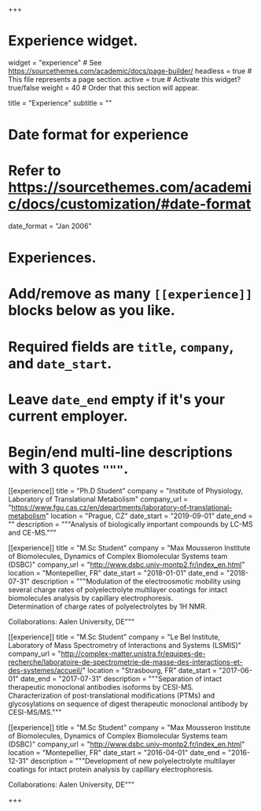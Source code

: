 +++
# Experience widget.
widget = "experience"  # See https://sourcethemes.com/academic/docs/page-builder/
headless = true  # This file represents a page section.
active = true  # Activate this widget? true/false
weight = 40  # Order that this section will appear.

title = "Experience"
subtitle = ""

# Date format for experience
#   Refer to https://sourcethemes.com/academic/docs/customization/#date-format
date_format = "Jan 2006"

# Experiences.
#   Add/remove as many `[[experience]]` blocks below as you like.
#   Required fields are `title`, `company`, and `date_start`.
#   Leave `date_end` empty if it's your current employer.
#   Begin/end multi-line descriptions with 3 quotes `"""`.
[[experience]]
  title = "Ph.D Student"
  company = "Institute of Physiology, Laboratory of Translational Metabolism"
  company_url = "https://www.fgu.cas.cz/en/departments/laboratory-of-translational-metabolism"
  location = "Prague, CZ"
  date_start = "2019-09-01"
  date_end = ""
  description = """Analysis of biologically important compounds by LC-MS and CE-MS."""

[[experience]]
  title = "M.Sc Student"
  company = "Max Mousseron Institute of Biomolecules, Dynamics of Complex Biomolecular Systems team (DSBC)"
  company_url = "http://www.dsbc.univ-montp2.fr/index_en.html"
  location = "Montepellier, FR"
  date_start = "2018-01-01"
  date_end = "2018-07-31"
  description = """Modulation of the electroosmotic mobility using several charge rates of polyelectrolyte multilayer coatings for intact biomolecules analysis by capillary electrophoresis.  
  Determination of charge rates of polyelectrolytes by 1H NMR.

  Collaborations: Aalen University, DE"""

[[experience]]
  title = "M.Sc Student"
  company = "Le Bel Institute, Laboratory of Mass Spectrometry of Interactions and Systems (LSMIS)"
  company_url = "http://complex-matter.unistra.fr/equipes-de-recherche/laboratoire-de-spectrometrie-de-masse-des-interactions-et-des-systemes/accueil/"
  location = "Strasbourg, FR"
  date_start = "2017-06-01"
  date_end = "2017-07-31"
  description = """Separation of intact therapeutic monoclonal antibodies isoforms by CESI-MS.  
Characterization of post-translational modifications (PTMs) and glycosylations on sequence of digest therapeutic monoclonal antibody by CESI-MS/MS."""
  
  [[experience]]
  title = "M.Sc Student"
  company = "Max Mousseron Institute of Biomolecules, Dynamics of Complex Biomolecular Systems team (DSBC)"
  company_url = "http://www.dsbc.univ-montp2.fr/index_en.html"
  location = "Montepellier, FR"
  date_start = "2016-04-01"
  date_end = "2016-12-31"
  description = """Development of new polyelectrolyte multilayer coatings for intact protein analysis by capillary electrophoresis.
  
  Collaborations: Aalen University, DE"""
  
+++
